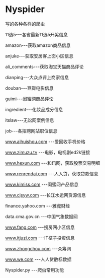 # Nyspider
写的各种各样的爬虫

11选5---各省最新11选5开奖信息

amazon---获取amazon商品信息

anjuke---获取安居客上面小区信息

ali_comments---获取淘宝天猫商品评论

dianping---大众点评上商家信息

douban---豆瓣电影信息

guimi---闺蜜网商品评论

ingredient---化妆品成分信息

itslaw---无讼网案例信息

job---各招聘网站职位信息

www.aihuishou.com ---爱回收手机价格

www.zimuzu.tv ---电影，电视剧ed2k链接

www.hexun.com ---和讯网，获取股票交易明细

www.renrendai.com ---人人贷，获取贷款信息

www.kimiss.com ---闺蜜网产品信息

www.cjsyw.com ---长江水运网货源信息

finance.yahoo.com ---雅虎财经

data.cma.gov.cn ---中国气象数据网

www.fang.com ---搜房网小区信息

www.itjuzi.com ---IT桔子投资信息

www.zhongchou.com ---众筹网

www.we.com ---人人贷散标数据

Nyspider.py ---爬虫常用功能
